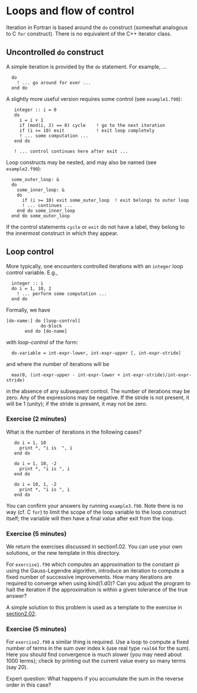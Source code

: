 # Loops and flow of control

Iteration in Fortran is based around the `do` construct (somewhat analogous to
C `for` construct). There is no equivalent of the C++ iterator class.

## Uncontrolled `do` construct

A simple iteration is provided by the `do` statement. For example, ...
```
  do
    ! ... go around for ever ...
  end do
```
A slightly more useful version requires some control (see `example1.f90`):
```
   integer :: i = 0
   do
     i = i + 1
     if (mod(i, 2) == 0) cycle    ! go to the next iteration
     if (i >= 10) exit            ! exit loop completely
     ! ... some computation ...
   end do

   ! ... control continues here after exit ...
```
Loop constructs may be nested, and may also be named (see `example2.f90`):
```
  some_outer_loop: &
  do
    some_inner_loop: &
    do
      if (i >= 10) exit some_outer_loop  ! exit belongs to outer loop
      ! ... continues ...
    end do some_inner_loop
  end do some_outer_loop
```
If the control statements `cycle` or `exit` do not have a label,
they belong to the innermost construct in which they appear.


## Loop control

More typically, one encounters controlled iterations with an `integer`
loop control variable. E.g.,
```
  integer :: i
  do i = 1, 10, 2
    ! ... perform some computation ...
  end do
```
Formally, we have
```
[do-name:] do [loop-control]
             do-block
	   end do [do-name]
```
with _loop-control_ of the form:
```
  do-variable = int-expr-lower, int-expr-upper [, int-expr-stride]
```
and where the number of iterations will be
```
  max(0, (int-expr-upper - int-expr-lower + int-expr-stride)/int-expr-stride)
```
in the absence of any subsequent control. The number of iterations may
be zero. Any of the expressions may be negative. If the stride is not
present, it will be 1 (unity); if the stride is present, it may not be zero.

### Exercise (2 minutes)

What is the number of iterations in the following cases?
```
   do i = 1, 10
     print *, "i is  ", i
   end do

   do i = 1, 10, -2
     print *, "i is ", i
   end do

   do i = 10, 1, -2
     print *, "i is ", i
   end do
```
You can confirm your answers by running `example3.f90`. Note there is
no way (cf. C `for`) to limit the scope of the loop
variable to the loop construct itself; the variable will then have a
final value after exit from the loop.

### Exercise (5 minutes)

We return the exercises discussed in section1.02. You can use your
own solutions, or the new template in this directory.

For `exercise1.f90` which computes an approximation to the constant pi
using the Gauss-Legendre algorithm, introduce an iteration to
compute a fixed number of successive improvements. How many
iterations are required to converge when using kind(1.d0)? Can you
adjust the program to halt the iteration if the approximation
is within a given tolerance of the true answer?

A simple solution to this problem is used as a template to
the exercise in [section2.02](../section2.02/exercise1.f90).

### Exercise (5 minutes)

For `exercise2.f90` a similar thing is required. Use a loop to compute
a fixed number of terms in the sum over index k (use real type `real64`
for the sum). Here you should find convergence is much slower (you
may need about 1000 terms); check by printing out the current value
every so many terms (say 20).

Expert question: What happens if you accumulate the sum in the reverse
order in this case?
